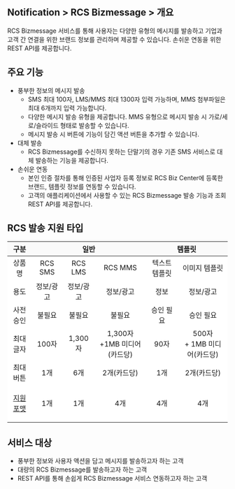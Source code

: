 <style>
    .custom-table thead {
        background-color: #FAFAFA;
    }
    
    .custom-table tbody tr {
        background-color: white;!important;
    }
    
    .custom-table td {
        vertical-align: middle;
    }
</style>

## Notification > RCS Bizmessage > 개요

RCS Bizmessage 서비스를 통해 사용자는 다양한 유형의 메시지를 발송하고 기업과 고객 간 연결을 위한 브랜드 정보를 관리하며 제공할 수 있습니다.
손쉬운 연동을 위한 REST API를 제공합니다.

## 주요 기능

* 풍부한 정보의 메시지 발송
    * SMS 최대 100자, LMS/MMS 최대 1300자 입력 가능하며, MMS 첨부파일은 최대 6개까지 입력 가능합니다.    
    * 다양한 메시지 발송 유형을 제공합니다. MMS 유형으로 메시지 발송 시 가로/세로/슬라이드 형태로 발송할 수 있습니다.
    * 메시지 발송 시 버튼에 기능이 담긴 액션 버튼을 추가할 수 있습니다.
* 대체 발송
    * RCS Bizmessage를 수신하지 못하는 단말기의 경우 기존 SMS 서비스로 대체 발송하는 기능을 제공합니다.
* 손쉬운 연동
    * 본인 인증 절차를 통해 인증된 사업자 등록 정보로 RCS Biz Center에 등록한 브랜드, 템플릿 정보를 연동할 수 있습니다.
    * 고객의 애플리케이션에서 사용할 수 있는 RCS Bizmessage 발송 기능과 조회 REST API를 제공합니다.

## RCS 발송 지원 타입

<table class="custom-table" style="text-align: center">
  <thead>
    <tr>
      <th>구분</th>
      <th colspan="3">일반</th>
      <th colspan="2">템플릿</th>
    </tr>
  </thead>
  <tbody>
    <tr>
      <td>상품명</td>
      <td>RCS SMS</td>
      <td>RCS LMS</td>
      <td>RCS MMS</td>
      <td>텍스트 템플릿</td>
      <td>이미지 템플릿</td>
    </tr>
    <tr>
      <td>용도</td>
      <td>정보/광고</td>
      <td>정보/광고</td>
      <td>정보/광고</td>
      <td>정보</td>
      <td>정보/광고</td>
    </tr>
    <tr>
      <td>사전 승인</td>
      <td>불필요</td>
      <td>불필요</td>
      <td>불필요</td>
      <td>승인 필요</td>
      <td>승인 필요</td>
    </tr>
    <tr>
      <td>최대 글자</td>
      <td>100자</td>
      <td>1,300자</td>
      <td>1,300자<br/>+1MB 미디어(카드당)</td>
      <td>90자</td>
      <td>500자<br/>+ 1MB 미디어(카드당)</td>
    </tr>
    <tr>
      <td>최대 버튼</td>
      <td>1개</td>
      <td>6개</td>
      <td>2개(카드당)</td>
      <td>1개</td>
      <td>2개(카드당)</td>
    </tr>
    <tr>
<td>

[지원 포맷](./service-policy)

</td>
      <td>1개</td>
      <td>1개</td>
      <td>4개</td>
      <td>4개</td>
      <td>4개</td>
    </tr>
  </tbody>
</table>

## 서비스 대상

* 풍부한 정보와 사용자 액션을 담고 메시지를 발송하고자 하는 고객
* 대량의 RCS Bizmessage를 발송하고자 하는 고객
* REST API를 통해 손쉽게 RCS Bizmessage 서비스 연동하고자 하는 고객